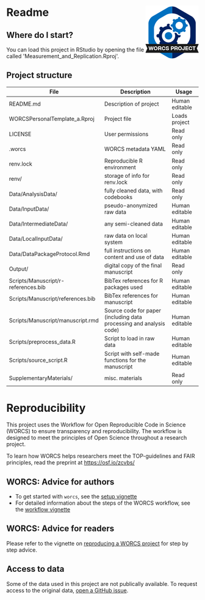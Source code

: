# Readme <a href='https://osf.io/zcvbs/'><img src='SupplementaryMaterials/worcs_icon.png' align="right" height="139" /></a>

<!-- Please add a brief introduction to explain what the project is about    -->

## Where do I start?

You can load this project in RStudio by opening the file called 'Measurement_and_Replication.Rproj'.

## Project structure

<!--  You can add rows to this table, using "|" to separate columns.         -->
File                        | Description                      | Usage         
--------------------------- | -------------------------------- | --------------
README.md                   | Description of project           | Human editable
WORCSPersonalTemplate_a.Rproj | Project file                     | Loads project 
LICENSE                     | User permissions                 | Read only     
.worcs                      | WORCS metadata YAML              | Read only     
renv.lock                   | Reproducible R environment       | Read only     
renv/                       | storage of info for renv.lock    | Read only     
Data/AnalysisData/          | fully cleaned data, with codebooks  | Read only
Data/InputData/             | pseudo-anonymized raw data       | Human editable
Data/IntermediateData/      | any semi-cleaned data            | Human editable
Data/LocalInputData/        | raw data on local system         | Human editable
Data/DataPackageProtocol.Rmd| full instructions on content and use of data | Human editable
Output/                     | digital copy of the final manuscript   | Read only
Scripts/Manuscript/r-references.bib | BibTex references for R packages used | Human editable
Scripts/Manuscript/references.bib | BibTex references for manuscript | Human editable
Scripts/Manuscript/manuscript.rmd | Source code for paper (including data processing and analysis code)   | Human editable
Scripts/preprocess_data.R   | Script to load in raw data       | Human editable
Scripts/source_script.R     | Script with self-made functions for the manuscript | Human editable
SupplementaryMaterials/     | misc. materials                  | Read only    



<!--  You can consider adding the following to this file:                    -->
<!--  * A citation reference for your project                                -->
<!--  * Contact information for questions/comments                           -->
<!--  * How people can offer to contribute to the project                    -->
<!--  * A contributor code of conduct, https://www.contributor-covenant.org/ -->

# Reproducibility

This project uses the Workflow for Open Reproducible Code in Science (WORCS) to
ensure transparency and reproducibility. The workflow is designed to meet the
principles of Open Science throughout a research project. 

To learn how WORCS helps researchers meet the TOP-guidelines and FAIR principles,
read the preprint at https://osf.io/zcvbs/

## WORCS: Advice for authors

* To get started with `worcs`, see the [setup vignette](https://cjvanlissa.github.io/worcs/articles/setup.html)
* For detailed information about the steps of the WORCS workflow, see the [workflow vignette](https://cjvanlissa.github.io/worcs/articles/workflow.html)

## WORCS: Advice for readers

Please refer to the vignette on [reproducing a WORCS project]() for step by step advice.
<!-- If your project deviates from the steps outlined in the vignette on     -->
<!-- reproducing a WORCS project, please provide your own advice for         -->
<!-- readers here.                                                           -->


## Access to data

Some of the data used in this project are not publically available.
To request access to the original data, [open a GitHub issue](https://docs.github.com/en/free-pro-team@latest/github/managing-your-work-on-github/creating-an-issue).

<!--Clarify here how users should contact you to gain access to the data, or to submit syntax for evaluation on the original data.-->
